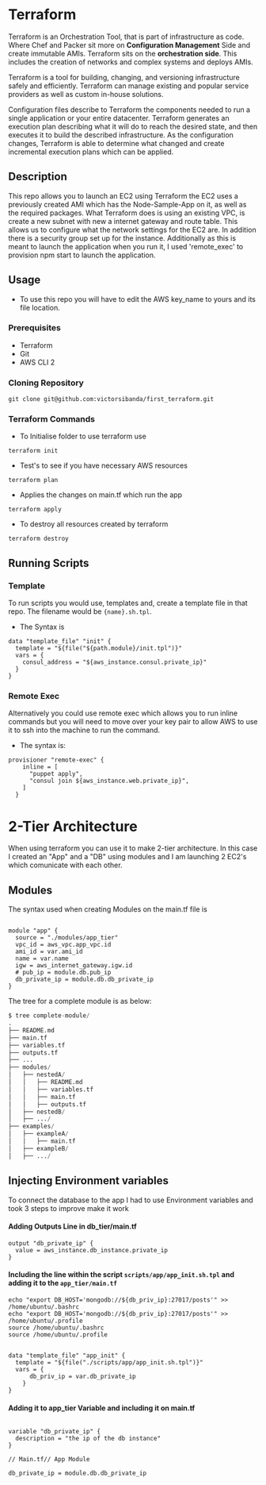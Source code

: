 # Terraform

Terraform is an Orchestration Tool, that is part of infrastructure as code.
Where Chef and Packer sit more on **Configuration Management** Side and create immutable AMIs. Terraform sits on the **orchestration side**. This includes the creation of networks and complex systems and deploys AMIs.

Terraform is a tool for building, changing, and versioning infrastructure safely and efficiently. Terraform can manage existing and popular service providers as well as custom in-house solutions.


Configuration files describe to Terraform the components needed to run a single application or your entire datacenter. Terraform generates an execution plan describing what it will do to reach the desired state, and then executes it to build the described infrastructure. As the configuration changes, Terraform is able to determine what changed and create incremental execution plans which can be applied.

## Description

This repo allows you to launch an EC2 using Terraform the EC2 uses a previously created AMI which has the Node-Sample-App on it, as well as the required packages. What Terraform does is using an existing VPC, is create a new subnet with new a internet gateway and route table. This allows us to configure what the network settings for the EC2 are. In addition there is a security group set up for the instance. Additionally as this is meant to launch the application when you run it, I used 'remote_exec' to provision npm start to launch the application.


## Usage

- To use this repo you will have to edit the AWS key_name to yours and its file location.

### Prerequisites

- Terraform
- Git
- AWS CLI 2

### Cloning Repository

```
git clone git@github.com:victorsibanda/first_terraform.git
```

### Terraform Commands

- To Initialise folder to use terraform use
```
terraform init
```

- Test's to see if you have necessary AWS resources
```
terraform plan
```

- Applies the changes on main.tf which run the app
```
terraform apply
```

- To destroy all resources created by terraform
```
terraform destroy
```

## Running Scripts

### Template

To run scripts you would use, templates and, create a template file in that repo. The filename would be `{name}.sh.tpl`.

- The Syntax is
```
data "template_file" "init" {
  template = "${file("${path.module}/init.tpl")}"
  vars = {
    consul_address = "${aws_instance.consul.private_ip}"
  }
}
```

### Remote Exec

Alternatively you could use remote exec which allows you to run inline commands but you will need to move over your key pair to allow AWS to use it to ssh into the machine to run the command.

- The syntax is:
```
provisioner "remote-exec" {
    inline = [
      "puppet apply",
      "consul join ${aws_instance.web.private_ip}",
    ]
  }

```

# 2-Tier Architecture

When using terraform you can use it to make 2-tier architecture.  In this case I created an "App" and a "DB" using modules and I am launching 2 EC2's which comunicate with each other.

## Modules

The syntax used when creating Modules on the main.tf file is

```

module "app" {
  source = "./modules/app_tier"
  vpc_id = aws_vpc.app_vpc.id
  ami_id = var.ami_id
  name = var.name
  igw = aws_internet_gateway.igw.id
  # pub_ip = module.db.pub_ip
  db_private_ip = module.db.db_private_ip
}

```

The tree for a complete module is as below:

```python
$ tree complete-module/
.
├── README.md
├── main.tf
├── variables.tf
├── outputs.tf
├── ...
├── modules/
│   ├── nestedA/
│   │   ├── README.md
│   │   ├── variables.tf
│   │   ├── main.tf
│   │   ├── outputs.tf
│   ├── nestedB/
│   ├── .../
├── examples/
│   ├── exampleA/
│   │   ├── main.tf
│   ├── exampleB/
│   ├── .../
```

## Injecting Environment variables

To connect the database to the app I had to use Environment variables and took 3 steps to improve make it work

#### Adding Outputs Line in db_tier/main.tf
```
output "db_private_ip" {
  value = aws_instance.db_instance.private_ip
}

```
#### Including the line within the script `scripts/app/app_init.sh.tpl` and adding it to the `app_tier/main.tf`
```
echo "export DB_HOST='mongodb://${db_priv_ip}:27017/posts'" >> /home/ubuntu/.bashrc
echo "export DB_HOST='mongodb://${db_priv_ip}:27017/posts'" >> /home/ubuntu/.profile
source /home/ubuntu/.bashrc
source /home/ubuntu/.profile


data "template_file" "app_init" {
  template = "${file("./scripts/app/app_init.sh.tpl")}"
  vars = {
      db_priv_ip = var.db_private_ip
    }
}
```
#### Adding it to app_tier Variable and including it on main.tf
```

variable "db_private_ip" {
  description = "the ip of the db instance"
}

// Main.tf// App Module

db_private_ip = module.db.db_private_ip

```
